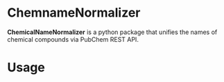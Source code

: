 # ChemnameNormalizer
**ChemicalNameNormalizer** is a python package that unifies the names of chemical compounds via PubChem REST API.
# Usage


